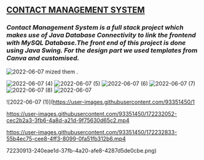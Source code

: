 
<h2><u>CONTACT MANAGEMENT SYSTEM</u></h2>
<h3><b><I>Contact Management System is a full stack project which makes use of Java Database Connectivity to link the frontend with MySQL Database.The front end of
     this project is done using Java Swing.
 For the design part we used templates from Canva and customised.
           </b></p>
        </I></b></h3>

![2022-06-07](https://user-images.githubusercontent.com/93351450/172234369-bb8c3439-afcf-4fd8-967c-7c31e28604ce.png)
mized them .



![2022-06-07 (4)](https://user-images.githubusercontent.com/93351450/172230932-5c045ccd-9aa7-4bcc-baba-7a5d5c3be1da.png)
![2022-06-07 (5)](https://user-images.githubusercontent.com/93351450/172230940-16c0175c-c14b-4988-86ac-216624164ab9.png)
![2022-06-07 (6)](https://user-images.githubusercontent.com/93351450/172230944-4cf139d4-bb2c-48e9-9680-e4aa01a23e86.png)
![2022-06-07 (7)](https://user-images.githubusercontent.com/93351450/172230947-aff49594-ed4e-40e8-b19d-c8e7605ced2a.png)
![2022-06-07 (8)](https://user-images.githubusercontent.com/93351450/172230953-281f4ba6-ce7d-4b90-b313-b01adba9c0a6.png)
![2022-06-07](https://user-images.githubusercontent.com/93351450/172230957-1b58df10-bcbe-4364-8388-10a4c2511b4a.png)


![2022-06-07 (1)](https://user-images.githubusercontent.com/93351450/1

https://user-images.githubusercontent.com/93351450/172232052-cec2b2a3-3fb6-4a8d-a21d-9f75630d65c2.mp4

https://user-images.githubusercontent.com/93351450/172232833-55b4ec75-cee8-4ff3-8099-0fa51fb312b6.mp4



72230913-240eae1d-37fb-4a20-afe8-4287d5de0cbe.png)








